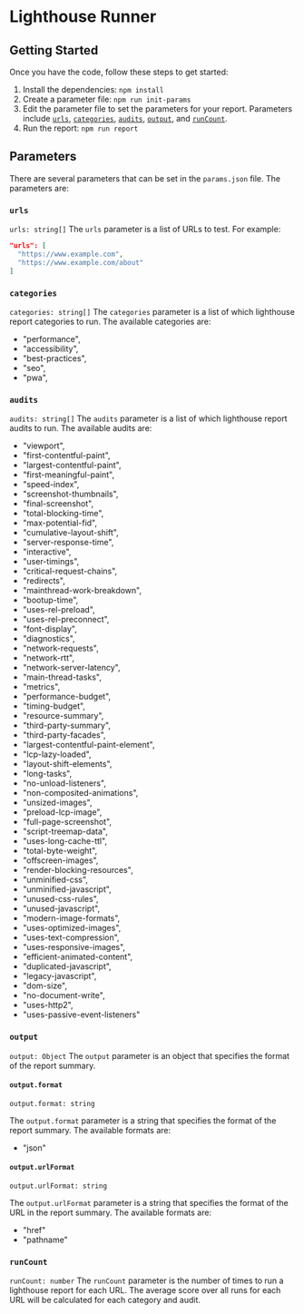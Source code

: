 # Lighthouse Runner

## Getting Started

Once you have the code, follow these steps to get started:

1. Install the dependencies: `npm install`
2. Create a parameter file: `npm run init-params`
3. Edit the parameter file to set the parameters for your report. Parameters include [`urls`](#urls), [`categories`](#categories), [`audits`](#audits), [`output`](#output), and [`runCount`](#runcount).
4. Run the report: `npm run report`

## Parameters

There are several parameters that can be set in the `params.json` file. The parameters are:

### `urls`

`urls: string[]`
The `urls` parameter is a list of URLs to test. For example:

```json
"urls": [
  "https://www.example.com",
  "https://www.example.com/about"
]
```

### `categories`

`categories: string[]`
The `categories` parameter is a list of which lighthouse report categories to run. The available categories are:

- "performance",
- "accessibility",
- "best-practices",
- "seo",
- "pwa",

### `audits`

`audits: string[]`
The `audits` parameter is a list of which lighthouse report audits to run. The available audits are:

- "viewport",
- "first-contentful-paint",
- "largest-contentful-paint",
- "first-meaningful-paint",
- "speed-index",
- "screenshot-thumbnails",
- "final-screenshot",
- "total-blocking-time",
- "max-potential-fid",
- "cumulative-layout-shift",
- "server-response-time",
- "interactive",
- "user-timings",
- "critical-request-chains",
- "redirects",
- "mainthread-work-breakdown",
- "bootup-time",
- "uses-rel-preload",
- "uses-rel-preconnect",
- "font-display",
- "diagnostics",
- "network-requests",
- "network-rtt",
- "network-server-latency",
- "main-thread-tasks",
- "metrics",
- "performance-budget",
- "timing-budget",
- "resource-summary",
- "third-party-summary",
- "third-party-facades",
- "largest-contentful-paint-element",
- "lcp-lazy-loaded",
- "layout-shift-elements",
- "long-tasks",
- "no-unload-listeners",
- "non-composited-animations",
- "unsized-images",
- "preload-lcp-image",
- "full-page-screenshot",
- "script-treemap-data",
- "uses-long-cache-ttl",
- "total-byte-weight",
- "offscreen-images",
- "render-blocking-resources",
- "unminified-css",
- "unminified-javascript",
- "unused-css-rules",
- "unused-javascript",
- "modern-image-formats",
- "uses-optimized-images",
- "uses-text-compression",
- "uses-responsive-images",
- "efficient-animated-content",
- "duplicated-javascript",
- "legacy-javascript",
- "dom-size",
- "no-document-write",
- "uses-http2",
- "uses-passive-event-listeners"

### `output`

`output: Object`
The `output` parameter is an object that specifies the format of the report summary.

#### `output.format`

`output.format: string`

The `output.format` parameter is a string that specifies the format of the report summary. The available formats are:

- "json"

#### `output.urlFormat`

`output.urlFormat: string`

The `output.urlFormat` parameter is a string that specifies the format of the URL in the report summary. The available formats are:

- "href"
- "pathname"

### `runCount`

`runCount: number`
The `runCount` parameter is the number of times to run a lighthouse report for each URL. The average score over all runs for each URL will be calculated for each category and audit.
